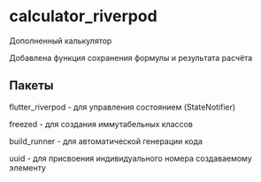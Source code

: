 # calculator_riverpod

Дополненный калькулятор

Добавлена функция сохранения формулы и результата расчёта

## Пакеты

flutter_riverpod - для управления состоянием (StateNotifier)

freezed - для создания иммутабельных классов

build_runner - для автоматической генерации кода

uuid - для присвоения индивидуального номера создаваемому элементу




